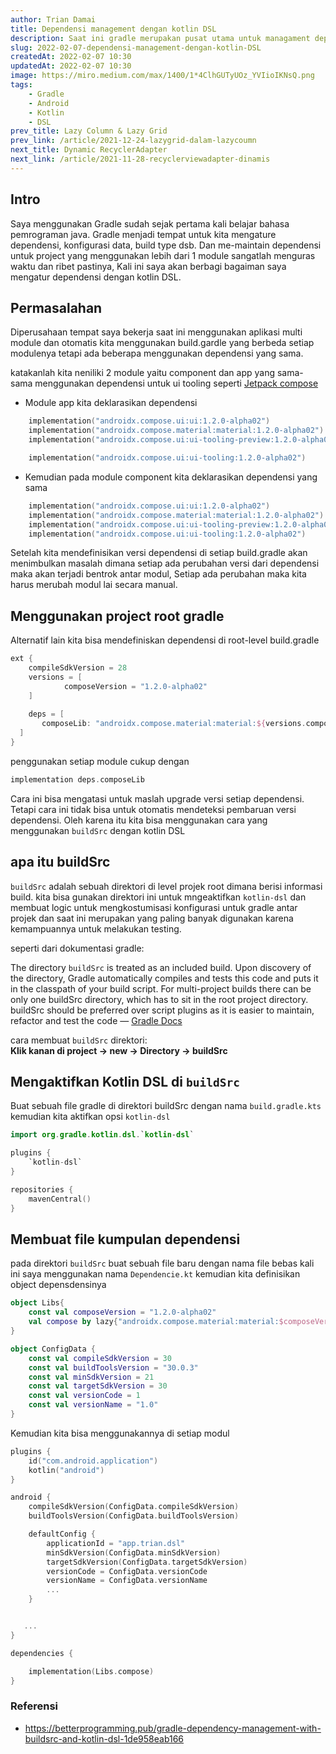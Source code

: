 ```yaml
---
author: Trian Damai
title: Dependensi management dengan kotlin DSL
description: Saat ini gradle merupakan pusat utama untuk managament dependensi dan konfigurasi.
slug: 2022-02-07-dependensi-management-dengan-kotlin-DSL
createdAt: 2022-02-07 10:30
updatedAt: 2022-02-07 10:30
image: https://miro.medium.com/max/1400/1*4ClhGUTyUOz_YVIioIKNsQ.png
tags:
    - Gradle
    - Android
    - Kotlin
    - DSL
prev_title: Lazy Column & Lazy Grid
prev_link: /article/2021-12-24-lazygrid-dalam-lazycoumn
next_title: Dynamic RecyclerAdapter
next_link: /article/2021-11-28-recyclerviewadapter-dinamis
---
```


## Intro
Saya menggunakan Gradle sudah sejak pertama kali belajar bahasa pemrograman java. Gradle menjadi tempat untuk kita mengature dependensi, konfigurasi data, build type dsb.
Dan me-maintain dependensi untuk project yang menggunakan lebih dari 1 module sangatlah menguras waktu dan ribet pastinya, Kali ini saya akan berbagi bagaiman saya mengatur dependensi dengan kotlin DSL.

## Permasalahan
Diperusahaan tempat saya bekerja saat ini menggunakan aplikasi multi module dan otomatis kita menggunakan build.gardle yang berbeda setiap modulenya tetapi ada beberapa menggunakan dependensi yang sama.

katakanlah kita neniliki 2 module yaitu component dan app yang sama-sama menggunakan dependensi untuk ui tooling seperti [Jetpack compose](https://trian.app/)

- Module app kita deklarasikan dependensi
```kotlin
    implementation("androidx.compose.ui:ui:1.2.0-alpha02")
    implementation("androidx.compose.material:material:1.2.0-alpha02")
    implementation("androidx.compose.ui:ui-tooling-preview:1.2.0-alpha02")

    implementation("androidx.compose.ui:ui-tooling:1.2.0-alpha02")
```
- Kemudian pada module component kita deklarasikan dependensi yang sama

```kotlin
    implementation("androidx.compose.ui:ui:1.2.0-alpha02")
    implementation("androidx.compose.material:material:1.2.0-alpha02")
    implementation("androidx.compose.ui:ui-tooling-preview:1.2.0-alpha02")
    implementation("androidx.compose.ui:ui-tooling:1.2.0-alpha02")
```

Setelah kita mendefinisikan versi dependensi di setiap build.gradle akan menimbulkan masalah dimana setiap ada perubahan versi dari dependensi maka akan terjadi bentrok antar modul, Setiap ada perubahan maka kita harus merubah modul lai secara manual.

## Menggunakan project root gradle
Alternatif lain kita bisa mendefiniskan dependensi di root-level build.gradle

```groovy
ext { 
    compileSdkVersion = 28  
    versions = [
            composeVersion = "1.2.0-alpha02"
    ]
  
    deps = [
       composeLib: "androidx.compose.material:material:${versions.composeVersion}",
  ]
}
```

penggunakan setiap module cukup dengan

```groovy
implementation deps.composeLib
```

Cara ini bisa mengatasi untuk maslah upgrade versi setiap dependensi. Tetapi cara ini tidak bisa untuk otomatis mendeteksi pembaruan versi dependensi. Oleh karena itu kita bisa menggunakan cara yang menggunakan `buildSrc` dengan kotlin DSL

## apa itu buildSrc
`buildSrc` adalah sebuah direktori di level projek root dimana berisi informasi build. kita bisa gunakan direktori ini untuk mngeaktifkan `kotlin-dsl` dan membuat logic untuk mengkostumisasi konfigurasi untuk gradle antar projek dan saat ini merupakan yang paling banyak digunakan karena kemampuannya untuk melakukan testing.

seperti dari dokumentasi gradle:


The directory `buildSrc` is treated as an included build. Upon discovery of the directory, Gradle automatically compiles and tests this code and puts it in the classpath of your build script. For multi-project builds there can be only one buildSrc directory, which has to sit in the root project directory. buildSrc should be preferred over script plugins as it is easier to maintain, refactor and test the code — [Gradle Docs](https://docs.gradle.org/current/userguide/organizing_gradle_projects.html#sec:build_sources)


cara membuat `buildSrc` direktori:<br>
<b>Klik kanan di project -> new -> Directory -> buildSrc</b>


## Mengaktifkan Kotlin DSL di `buildSrc`
Buat sebuah file gradle di direktori buildSrc dengan nama `build.gradle.kts` kemudian kita aktifkan opsi `kotlin-dsl`

```kotlin
import org.gradle.kotlin.dsl.`kotlin-dsl`

plugins {
    `kotlin-dsl`
}

repositories {
    mavenCentral()
}
```

## Membuat file kumpulan dependensi
pada direktori `buildSrc` buat sebuah file baru dengan nama file bebas kali ini saya menggunakan nama `Dependencie.kt` kemudian kita definisikan object depensdensinya
```kotlin
object Libs{
    const val composeVersion = "1.2.0-alpha02"
    val compose by lazy{"androidx.compose.material:material:$composeVersion"}
}

object ConfigData {
    const val compileSdkVersion = 30
    const val buildToolsVersion = "30.0.3"
    const val minSdkVersion = 21
    const val targetSdkVersion = 30
    const val versionCode = 1
    const val versionName = "1.0"
}
```
Kemudian kita bisa menggunakannya di setiap modul 

```kotlin
plugins {
    id("com.android.application")
    kotlin("android")
}

android {
    compileSdkVersion(ConfigData.compileSdkVersion)
    buildToolsVersion(ConfigData.buildToolsVersion)

    defaultConfig {
        applicationId = "app.trian.dsl"
        minSdkVersion(ConfigData.minSdkVersion)
        targetSdkVersion(ConfigData.targetSdkVersion)
        versionCode = ConfigData.versionCode
        versionName = ConfigData.versionName
        ...
    }


   ...
}

dependencies {

    implementation(Libs.compose)
}
```

### Referensi
- https://betterprogramming.pub/gradle-dependency-management-with-buildsrc-and-kotlin-dsl-1de958eab166
